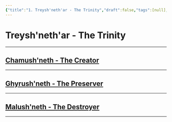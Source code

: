 ```yaml
---
{"title":"1. Treysh'neth'ar - The Trinity","draft":false,"tags":[null],"publish":true,"path":"3. Gods & Religion/3. The Trinity/1. Treysh'neth'ar - The Trinity.md","permalink":"/3-gods-and-religion/3-the-trinity/1-treysh-neth-ar-the-trinity/","PassFrontmatter":true}
---
```


# Treysh'neth'ar - The Trinity

---

## [Chamush'neth - The Creator](2.%20Chamush'neth%20-%20The%20Creator.md)

---

## [Ghyrush'neth - The Preserver](3.%20Ghyrush'neth%20-%20The%20Preserver.md)

---

## [Malush'neth - The Destroyer](4.%20Malush'neth%20-%20The%20Destroyer.md)

---